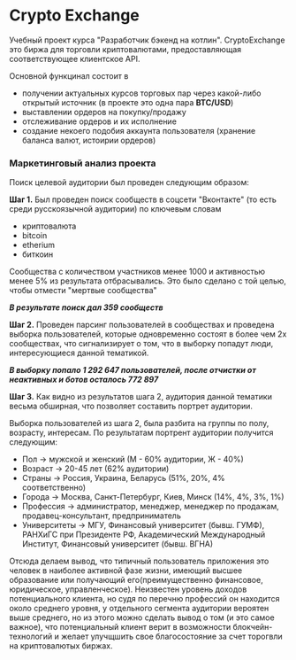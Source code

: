# Crypto Exchange

Учебный проект курса "Разработчик бэкенд на котлин".
CryptoExchange это биржа для торговли криптовалютами, предоставляющая соответствующее клиентское API.

Основной функцинал состоит в
* получении актуальных курсов торговых пар через какой-либо открытый источник (в проекте это одна пара **BTC/USD**)
* выставлении ордеров на покупку/продажу
* отслеживание ордеров и их исполнение
* создание некоего подобия аккаунта пользователя (хранение баланса валют, истоирии ордеров)

### Маркетинговый анализ проекта

Поиск целевой аудитории был проведен следующим образом:

**Шаг 1.** Был проведен поиск сообществ в соцсети "Вконтакте" (то есть среди русскоязычной аудитории) по ключевым словам

- криптовалюта
- bitcoin
- etherium
- биткоин

Сообщества с количеством участников менее 1000 и активностью менее 5% из результата отбрасывались. Это было сделано с
той целью, чтобы отмести "мертвые сообщества"

**_В результате поиск дал 359 сообществ_**

**Шаг 2.** Проведен парсинг пользователей в сообществах и проведена выборка пользователей, которые одновременно состоят
в более чем 2х сообществах, что сигнализирует о том, что в выборку попадут люди, интересующиеся данной тематикой.

**_В выборку попало 1 292 647 пользователей, после отчистки от неактивных и ботов осталось 772 897_**

**Шаг 3.** Как видно из результатов шага 2, аудитория данной тематики весьма обширная, что позволяет составить портрет
аудитории.

Выборка пользователей из шага 2, была разбита на группы по полу, возрасту, интересам. По результатам портрент аудитории
получится следующим:

- Пол -> мужской и женский (М - 60% аудитории, Ж - 40%)
- Возраст -> 20-45 лет (62% аудитории)
- Страны -> Россия, Украина, Беларусь (51%, 20%, 4% соответственно)
- Города -> Москва, Санкт-Петербург, Киев, Минск (14%, 4%, 3%, 1%)
- Профессия -> администратор, менеджер, менеджер по продажам, продавец-консультант, предприниматель
- Университеты -> МГУ, Финансовый университет (бывш. ГУМФ), РАНХиГС при Президенте РФ, Академический Международный
  Институт, Финансовый университет (бывш. ВГНА)

Отсюда делаем вывод, что типичный пользователь приложения это человек в наиболее активной фазе жизни, имеющий высшее
образование или получающий его(преимущественно финансовое, юридическое, управленческое). Неизвестен уровень доходов
потенциального клиента, но судя по перечню профессий он находится около среднего уровня, у отдельного сегмента аудитории
вероятен выше среднего, но из этого можно сделать вывод о том (и это самое важное), что потенциальный клиент верит в
возможности блокчейн-технологий и желает улучщшить свое благосостояние за счет торогвли на криптовалютых биржах.